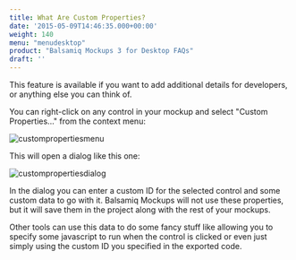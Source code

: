 ```yaml
---
title: What Are Custom Properties?
date: '2015-05-09T14:46:35.000+00:00'
weight: 140
menu: "menudesktop"
product: "Balsamiq Mockups 3 for Desktop FAQs"
draft: ''
---
```

This feature is available if you want to add additional details for developers, or anything else you can think of.

You can right-click on any control in your mockup and select "Custom Properties..." from the context menu:

![custompropertiesmenu](https://media.balsamiq.com/img/support/docs/m4d/b3/custompropertiesmenu.png)

This will open a dialog like this one:

![custompropertiesdialog](https://media.balsamiq.com/img/support/docs/m4d/b3/custompropertiesdialog.png)

In the dialog you can enter a custom ID for the selected control and some custom data to go with it. Balsamiq Mockups will not use these properties, but it will save them in the project along with the rest of your mockups.

Other tools can use this data to do some fancy stuff like allowing you to specify some javascript to run when the control is clicked or even just simply using the custom ID you specified in the exported code.
